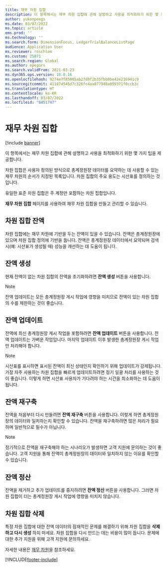 ```yaml
---
title: 재무 차원 집합
description: 이 항목에서는 재무 차원 집합에 관해 설명하고 사용을 최적화하기 위한 몇 가지 팁을 제공합니다.
author: yukonpeegs
ms.date: 03/07/2022
ms.topic: article
ems.prod: ''
ms.technology: ''
ms.search.form: DimensionFocus, LedgerTrialBalanceListPage
audience: Application User
ms.reviewer: roschlom
ms.custom: 25871
ms.search.region: Global
ms.author: epegors
ms.search.validFrom: 2021-03-23
ms.dyn365.ops.version: 10.0.16
ms.openlocfilehash: 9274e7f85005ab27d9f2b35fbb0be42e216941c9
ms.sourcegitcommit: 411874545d7c326fc4aa877948a059371f0ccb3c
ms.translationtype: HT
ms.contentlocale: ko-KR
ms.lasthandoff: 03/07/2022
ms.locfileid: "8451747"
---
```

# <a name="financial-dimension-sets"></a>재무 차원 집합

[!include [banner](../includes/banner.md)]

이 항목에서는 재무 차원 집합에 관해 설명하고 사용을 최적화하기 위한 몇 가지 팁을 제공합니다.

차원 집합은 사용자 정의된 방식으로 총계정원장 데이터를 요약하는 데 사용할 수 있는 재무 차원의 순서가 지정된 목록입니다. 차원 집합의 주요 용도는 시산표를 정의하는 것입니다.

유일한 표준 차원 집합은 주 계정만 포함하는 차원 집합입니다.

**재무 차원 집합** 페이지를 사용하여 재무 차원 집합을 만들고 관리할 수 있습니다.

## <a name="dimension-set-balances"></a>차원 집합 잔액

차원 집합에는 재무 차원에 기반을 두는 잔액이 있을 수 있습니다. 잔액은 총계정원장에 있으며 차원 집합 정의에 기반을 둡니다. 잔액은 총계정원장 데이터에서 요약되며 검색 시(예: 시산표가 생성될 때) 성능을 개선하는 데 도움이 됩니다.

## <a name="create-balances"></a>잔액 생성

현재 잔액이 없는 차원 집합의 잔액을 초기화하려면 **잔액 생성** 버튼을 사용합니다.

> [!NOTE]
> 잔액 업데이트는 모든 총계정원장 게시 작업에 영향을 미치므로 잔액이 있는 차원 집합의 수를 제한하는 것이 좋습니다.

## <a name="update-balances"></a>잔액 업데이트

잔액에 최신 총계정원장 게시 작업을 포함하려면 **잔액 업데이트** 버튼을 사용합니다. 잔액 업데이트는 가벼운 작업입니다. 마지막 업데이트 이후 발생한 총계정원장 게시 작업만 처리해야 합니다.

> [!NOTE]
> 시산표를 표시하면 표시된 잔액이 최신 상태인지 확인하기 위해 업데이트가 강제됩니다. 가장 자주 사용하는 차원 집합을 빠르게 업데이트하려면 정기 일괄 처리를 사용하는 것이 좋습니다. 이렇게 하면 시산표 사용자가 기다려야 하는 시간을 최소화하는 데 도움이 됩니다.

## <a name="rebuild-balances"></a>잔액 재구축

잔액을 처음부터 다시 만들려면 **잔액 재구축** 버튼을 사용합니다. 이렇게 하면 총계정원장의 데이터와 일치하는지 확인할 수 있습니다. 잔액을 재구축하려면 많은 처리가 필요하며 일반적으로 필수가 아닙니다.

> [!NOTE]
> 정기적으로 잔액을 재구축해야 하는 시나리오가 발생하면 고객 지원에 문의하는 것이 좋습니다. 고객 지원을 통해 잔액이 총계정원장의 데이터와 일치하지 않는 이유를 확인할 수 있습니다.

## <a name="clear-balances"></a>잔액 정산

잔액을 제거하고 추가 업데이트를 중지하려면 **잔액 정산** 버튼을 사용합니다. 그러면 차원 집합이 더는 총계정원장 게시 작업에 영향을 미치지 않습니다.

## <a name="delete-a-dimension-set"></a>차원 집합 삭제

특정 차원 집합에 대한 잔액 데이터의 잠재적인 문제를 해결하기 위해 차원 집합을 **삭제하고 다시 생성** 하지 마세요. 차원 집합을 다시 만드는 데는 비용이 많이 듭니다. 문제에 대한 추가 지원을 위해 고객 지원에 문의하세요. 


자세한 내용은 [재무 차원](financial-dimensions.md)을 참조하세요.

[!INCLUDE[footer-include](../../includes/footer-banner.md)]
